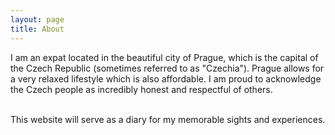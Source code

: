 ```yaml
---
layout: page
title: About
---
```


<p class="message">
  I am an expat located in the beautiful city of Prague, which is the capital of the Czech Republic (sometimes referred to as "Czechia"). Prague allows for a very relaxed lifestyle which is also affordable. I am proud to acknowledge the Czech people as incredibly honest and respectful of others.<br><br>

  This website will serve as a diary for my memorable sights and experiences.
</p>